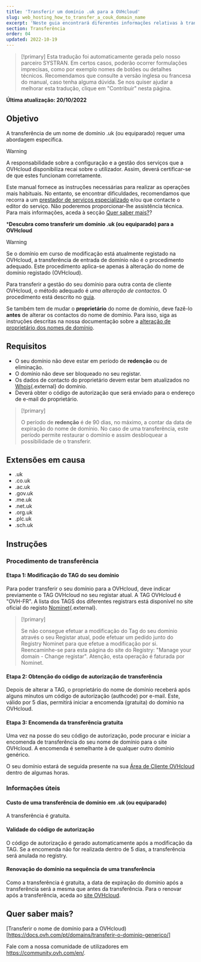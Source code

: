 ```yaml
---
title: 'Transferir um domínio .uk para a OVHcloud'
slug: web_hosting_how_to_transfer_a_couk_domain_name
excerpt: 'Neste guia encontrará diferentes informações relativas à transferência de um nome de domínio .uk ou equiparado para a OVHcloud'
section: Transferência
order: 04
updated: 2022-10-19
---
```


> [!primary]
> Esta tradução foi automaticamente gerada pelo nosso parceiro SYSTRAN. Em certos casos, poderão ocorrer formulações imprecisas, como por exemplo nomes de botões ou detalhes técnicos. Recomendamos que consulte a versão inglesa ou francesa do manual, caso tenha alguma dúvida. Se nos quiser ajudar a melhorar esta tradução, clique em "Contribuir" nesta página.
>

**Última atualização: 20/10/2022**

## Objetivo

A transferência de um nome de domínio .uk (ou equiparado) requer uma abordagem específica.

> [!warning]
>
> A responsabilidade sobre a configuração e a gestão dos serviços que a OVHcloud disponibiliza recai sobre o utilizador. Assim, deverá certificar-se de que estes funcionam corretamente.
>
> Este manual fornece as instruções necessárias para realizar as operações mais habituais. No entanto, se encontrar dificuldades, recomendamos que recorra a um [prestador de serviços especializado](https://partner.ovhcloud.com/pt/directory/) e/ou que contacte o editor do serviço. Não poderemos proporcionar-lhe assistência técnica. Para mais informações, aceda à secção [Quer saber mais?](#gofurther)?
>

***Descubra como transferir um domínio .uk (ou equiparado) para a OVHcloud**

> [!warning]
>
> Se o domínio em curso de modificação está atualmente registado na OVHcloud, a transferência de entrada de domínio não é o procedimento adequado. Este procedimento aplica-se apenas à alteração do nome de domínio registado (OVHcloud).
>
> Para transferir a gestão do seu domínio para outra conta de cliente OVHcloud, o método adequado é *uma alteração de contactos*. O procedimento está descrito no [guia](https://docs.ovh.com/pt/customer/gestao_dos_contactos/).
>
> Se também tem de mudar o **proprietário** do nome de domínio, deve fazê-lo **antes** de alterar os contactos do nome de domínio. Para isso, siga as instruções descritas na nossa documentação sobre a [alteração de proprietário dos nomes de domínio](https://docs.ovh.com/pt/domains/alteracao-titular-dominio/).
>

## Requisitos

- O seu domínio não deve estar em período de **redenção** ou de eliminação.
- O domínio não deve ser bloqueado no seu registar. 
- Os dados de contacto do proprietário devem estar bem atualizados no [Whois](https://www.nominet.uk/whois/){.external} do domínio.
- Deverá obter o código de autorização que será enviado para o endereço de e-mail do proprietário.

> [!primary]
>
> O período de **redenção** é de 90 dias, no máximo, a contar da data de expiração do nome de domínio. No caso de uma transferência, este período permite restaurar o domínio e assim desbloquear a possibilidade de o transferir.

## Extensões em causa

- .uk
- .co.uk
- .ac.uk
- .gov.uk
- .me.uk
- .net.uk
- .org.uk
- .plc.uk
- .sch.uk

## Instruções

### Procedimento de transferência

#### Etapa 1: Modificação do TAG do seu domínio

Para poder transferir o seu domínio para a OVHcloud, deve indicar previamente o TAG OVHcloud no seu registar atual. A TAG OVHcloud é "OVH-FR". A lista dos TAGS dos diferentes registrars está disponível no site oficial do registo [Nominet](https://registrars.nominet.uk/uk-namespace/registrar-agreement/list-of-registrars/){.external}.

> [!primary]
>
> Se não consegue efetuar a modificação do Tag do seu domínio através
> o seu Registar atual, pode efetuar um pedido junto do Registry
> Nominet para que efetue a modificação por si.
> Reencaminhe-se para esta página do site do Registry: "Manage your domain - Change registar".
> Atenção, esta operação é faturada por Nominet.
>

#### Etapa 2: Obtenção do código de autorização de transferência

Depois de alterar a TAG, o proprietário do nome de domínio receberá após alguns minutos um código de autorização (authcode) por e-mail. Este, válido por 5 dias, permitirá iniciar a encomenda (gratuita) do domínio na OVHcloud.

#### Etapa 3: Encomenda da transferência gratuita

Uma vez na posse do seu código de autorização, pode procurar e iniciar a encomenda de transferência do seu nome de domínio para o site OVHcloud. A encomenda é semelhante à de qualquer outro domínio genérico.

O seu domínio estará de seguida presente na sua [Área de Cliente OVHcloud](https://www.ovh.com/auth/?action=gotomanager&from=https://www.ovh.pt/&ovhSubsidiary=pt) dentro de algumas horas.

### Informações úteis

#### Custo de uma transferência de domínio em .uk (ou equiparado)

A transferência é gratuita.

#### Validade do código de autorização

O código de autorização é gerado automaticamente após a modificação da TAG. Se a encomenda não for realizada dentro de 5 dias, a transferência será anulada no registry.

#### Renovação do domínio na sequência de uma transferência

Como a transferência é gratuita, a data de expiração do domínio após a transferência será a mesma que antes da transferência. Para o renovar após a transferência, aceda ao [site OVHcloud](https://www.ovh.co.uk/cgi-bin/order/renew.cgi).

## Quer saber mais? <a name="gofurther"></a>

[Transferir o nome de domínio para a OVHcloud)[https://docs.ovh.com/pt/domains/transferir-o-dominio-generico/]

Fale com a nossa comunidade de utilizadores em <https://community.ovh.com/en/>.
